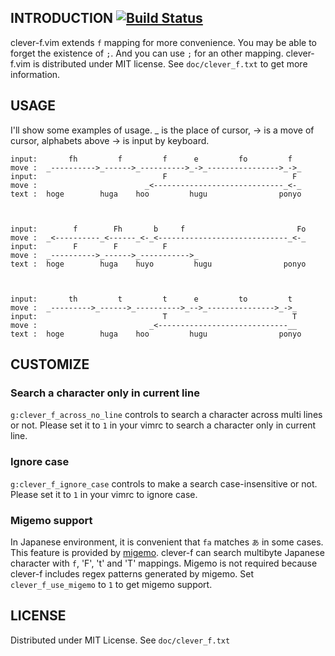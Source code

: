 ## INTRODUCTION [![Build Status](https://travis-ci.org/rhysd/clever-f.vim.png?branch=master)](https://travis-ci.org/rhysd/clever-f.vim)

clever-f.vim extends `f` mapping for more convenience. You may be able to forget the existence of `;`. And you can use `;` for an other mapping.
clever-f.vim is distributed under MIT license. See `doc/clever_f.txt` to get more information.



## USAGE

I'll show some examples of usage. _ is the place of cursor, -> is a move of
cursor, alphabets above -> is input by keyboard.


    input:       fh         f         f      e         fo         f
    move :  _---------->_------>_---------->_->_---------------->_->_
    input:                            F                            F
    move :                        _<-----------------------------_<-_
    text :  hoge        huga    hoo         hugu                ponyo



    input:        f        Fh       b     f                         Fo
    move :  _<----------_<------_<-_<-----------------------------_<-_
    input:        F        F          F
    move :  _---------->_------>_----------->_
    text :  hoge        huga    huyo         hugu                ponyo



    input:       th         t         t      e         to         t
    move :  _--------->_------>_---------->_-->_--------------->_->_
    input:                            T                            T
    move :                         _<-----------------------------__
    text :  hoge        huga    hoo         hugu                ponyo

## CUSTOMIZE

### Search a character only in current line

`g:clever_f_across_no_line` controls to search a character across multi lines or not.
Please set it to `1` in your vimrc to search a character only in current line.

### Ignore case

`g:clever_f_ignore_case` controls to make a search case-insensitive or not.
Please set it to `1` in your vimrc to ignore case.

### Migemo support

In Japanese environment, it is convenient that `fa` matches `あ` in some cases. This feature is provided by [migemo](http://0xcc.net/migemo/).
clever-f can search multibyte Japanese character with `f`, 'F', 't' and 'T' mappings. Migemo is not required because clever-f includes regex patterns generated by migemo.
Set `clever_f_use_migemo` to `1` to get migemo support.

## LICENSE

Distributed under MIT License. See `doc/clever_f.txt`
